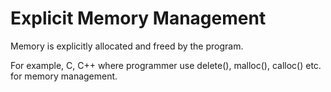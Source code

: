 # Explicit Memory Management

Memory is explicitly allocated and freed by the program.

For example, C, C++ where programmer use delete(), malloc(), calloc() etc. for memory management.
